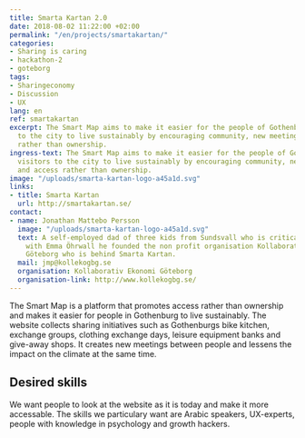 ```yaml
---
title: Smarta Kartan 2.0
date: 2018-08-02 11:22:00 +02:00
permalink: "/en/projects/smartakartan/"
categories:
- Sharing is caring
- hackathon-2
- goteborg
tags:
- Sharingeconomy
- Discussion
- UX
lang: en
ref: smartakartan
excerpt: The Smart Map aims to make it easier for the people of Gothenburg and visitors
  to the city to live sustainably by encouraging community, new meetings and access
  rather than ownership.
ingress-text: The Smart Map aims to make it easier for the people of Gothenburg and
  visitors to the city to live sustainably by encouraging community, new meetings
  and access rather than ownership.
image: "/uploads/smarta-kartan-logo-a45a1d.svg"
links:
- title: Smarta Kartan
  url: http://smartakartan.se/
contact:
- name: Jonathan Mattebo Persson
  image: "/uploads/smarta-kartan-logo-a45a1d.svg"
  text: A self-employed dad of three kids from Sundsvall who is critical of consumption.  Together
    with Emma Öhrwall he founded the non profit organisation Kollaborativ Ekonomi
    Göteborg who is behind Smarta Kartan.
  mail: jmp@kollekogbg.se
  organisation: Kollaborativ Ekonomi Göteborg
  organisation-link: http://www.kollekogbg.se/
---
```


The Smart Map is a platform that promotes access rather than ownership and makes it easier for people in Gothenburg to live sustainably. The website collects sharing initiatives such as Gothenburgs bike kitchen, exchange groups, clothing exchange days, leisure equipment banks and give-away shops. It creates new meetings between people and lessens the impact on the climate at the same time.

## Desired skills
We want people to look at the website as it is today and make it more accessable. The skills we particulary want are Arabic speakers, UX-experts, people with knowledge in psychology and growth hackers.   
